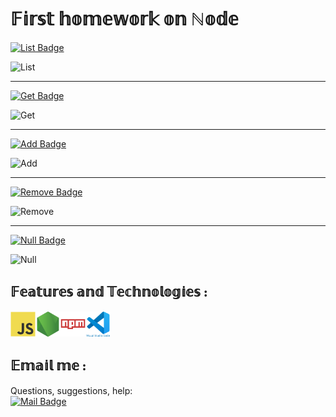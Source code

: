 # 𝔽𝕚𝕣𝕤𝕥 𝕙𝕠𝕞𝕖𝕨𝕠𝕣𝕜 𝕠𝕟 ℕ𝕠𝕕𝕖  

<a href="https://ibb.co/ydncD7Y"><img src="https://img.shields.io/badge/LIST-yellow?style=plastic" alt="List Badge"/></a>  

<image src="./screenshots/pic-1.jpg" alt="List">  

---  

<a href="https://ibb.co/MsDYhn7"><img src="https://img.shields.io/badge/GET-yellow?style=plastic" alt="Get Badge"/></a>  

<image src="./screenshots/pic-2.jpg" alt="Get">   

---  

<a href="https://ibb.co/GRkSV91"><img src="https://img.shields.io/badge/ADD-yellow?style=plastic" alt="Add Badge"/></a>  

<image src="./screenshots/pic-3.jpg" alt="Add">  

---  

<a href="https://ibb.co/ZgmLpXK"><img src="https://img.shields.io/badge/REMOVE-yellow?style=plastic" alt="Remove Badge"/></a>  

<image src="./screenshots/pic-4.jpg" alt="Remove">   

---  

<a href="https://ibb.co/MsDYhn7"><img src="https://img.shields.io/badge/NULL-yellow?style=plastic" alt="Null Badge"/></a>   

<image src="./screenshots/pic-5.jpg" alt="Null">  

## 𝔽𝕖𝕒𝕥𝕦𝕣𝕖𝕤 𝕒𝕟𝕕 𝕋𝕖𝕔𝕙𝕟𝕠𝕝𝕠𝕘𝕚𝕖𝕤 ᎓ 
<img src="https://github.com/devicons/devicon/blob/master/icons/javascript/javascript-original.svg" title="JavaScript" alt="JavaScript" width="40" height="40"/><img src="https://github.com/devicons/devicon/blob/master/icons/nodejs/nodejs-original.svg" title="Node" alt="Node" width="40" height="40"/><img src="https://github.com/devicons/devicon/blob/master/icons/npm/npm-original-wordmark.svg" title="npm" alt="npm" width="40" height="40"/><img src="https://github.com/devicons/devicon/blob/master/icons/vscode/vscode-original-wordmark.svg" title="VSCode" alt="VSCode" width="40" height="40"/>  

## 𝔼𝕞𝕒𝕚𝕝 𝕞𝕖 ᎓  
Questions, suggestions, help:  
<a href="mailto:cyber-morifer@proton.me"><img src="https://badgen.net/badge/📧 email:/cyber-morifer@proton.me/yellow?icon=email" alt="Mail Badge"/></a>

